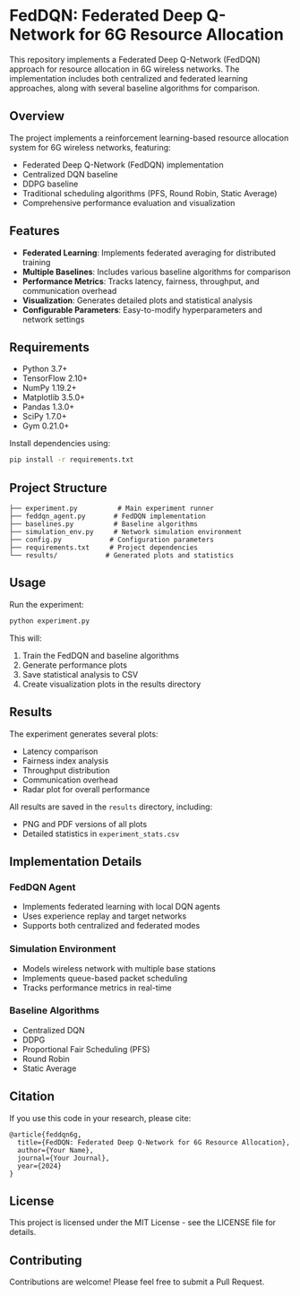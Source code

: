 # FedDQN: Federated Deep Q-Network for 6G Resource Allocation

This repository implements a Federated Deep Q-Network (FedDQN) approach for resource allocation in 6G wireless networks. The implementation includes both centralized and federated learning approaches, along with several baseline algorithms for comparison.

## Overview

The project implements a reinforcement learning-based resource allocation system for 6G wireless networks, featuring:

- Federated Deep Q-Network (FedDQN) implementation
- Centralized DQN baseline
- DDPG baseline
- Traditional scheduling algorithms (PFS, Round Robin, Static Average)
- Comprehensive performance evaluation and visualization

## Features

- **Federated Learning**: Implements federated averaging for distributed training
- **Multiple Baselines**: Includes various baseline algorithms for comparison
- **Performance Metrics**: Tracks latency, fairness, throughput, and communication overhead
- **Visualization**: Generates detailed plots and statistical analysis
- **Configurable Parameters**: Easy-to-modify hyperparameters and network settings

## Requirements

- Python 3.7+
- TensorFlow 2.10+
- NumPy 1.19.2+
- Matplotlib 3.5.0+
- Pandas 1.3.0+
- SciPy 1.7.0+
- Gym 0.21.0+

Install dependencies using:
```bash
pip install -r requirements.txt
```

## Project Structure

```
├── experiment.py          # Main experiment runner
├── feddqn_agent.py       # FedDQN implementation
├── baselines.py          # Baseline algorithms
├── simulation_env.py     # Network simulation environment
├── config.py            # Configuration parameters
├── requirements.txt     # Project dependencies
└── results/            # Generated plots and statistics
```

## Usage

Run the experiment:
```bash
python experiment.py
```

This will:
1. Train the FedDQN and baseline algorithms
2. Generate performance plots
3. Save statistical analysis to CSV
4. Create visualization plots in the results directory

## Results

The experiment generates several plots:
- Latency comparison
- Fairness index analysis
- Throughput distribution
- Communication overhead
- Radar plot for overall performance

All results are saved in the `results` directory, including:
- PNG and PDF versions of all plots
- Detailed statistics in `experiment_stats.csv`

## Implementation Details

### FedDQN Agent
- Implements federated learning with local DQN agents
- Uses experience replay and target networks
- Supports both centralized and federated modes

### Simulation Environment
- Models wireless network with multiple base stations
- Implements queue-based packet scheduling
- Tracks performance metrics in real-time

### Baseline Algorithms
- Centralized DQN
- DDPG
- Proportional Fair Scheduling (PFS)
- Round Robin
- Static Average

## Citation

If you use this code in your research, please cite:
```
@article{feddqn6g,
  title={FedDQN: Federated Deep Q-Network for 6G Resource Allocation},
  author={Your Name},
  journal={Your Journal},
  year={2024}
}
```

## License

This project is licensed under the MIT License - see the LICENSE file for details.

## Contributing

Contributions are welcome! Please feel free to submit a Pull Request.
